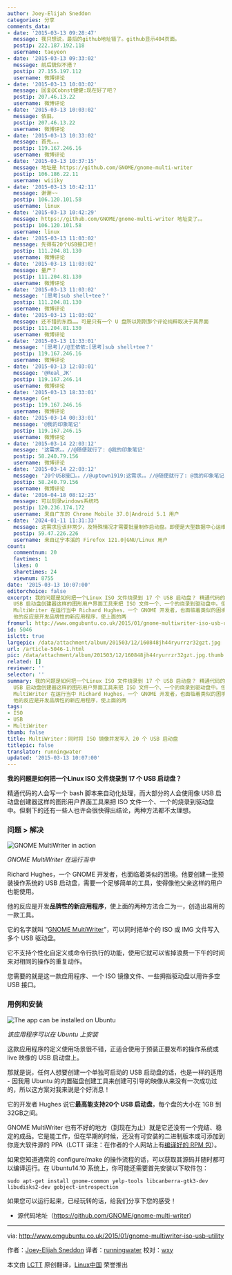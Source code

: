 ```yaml
---
author: Joey-Elijah Sneddon
categories: 分享
comments_data:
- date: '2015-03-13 09:28:47'
  message: 我只想说，最后的github地址错了。github显示404页面。
  postip: 222.187.192.118
  username: taeyeon
- date: '2015-03-13 09:33:02'
  message: 前后貌似不搭？
  postip: 27.155.197.112
  username: 微博评论
- date: '2015-03-13 10:03:02'
  message: 回复@Cobnst健健:现在好了吧？
  postip: 207.46.13.22
  username: 微博评论
- date: '2015-03-13 10:03:02'
  message: 依旧。
  postip: 207.46.13.22
  username: 微博评论
- date: '2015-03-13 10:33:02'
  message: 首先。。。
  postip: 119.167.246.16
  username: 微博评论
- date: '2015-03-13 10:37:15'
  message: 地址是 https://github.com/GNOME/gnome-multi-writer
  postip: 106.186.22.11
  username: wiiiky
- date: '2015-03-13 10:42:11'
  message: 谢谢~~
  postip: 106.120.101.58
  username: linux
- date: '2015-03-13 10:42:29'
  message: https://github.com/GNOME/gnome-multi-writer 地址变了。。
  postip: 106.120.101.58
  username: linux
- date: '2015-03-13 11:03:02'
  message: 先得有20个USB接口吧！
  postip: 111.204.81.130
  username: 微博评论
- date: '2015-03-13 11:03:02'
  message: 量产？
  postip: 111.204.81.130
  username: 微博评论
- date: '2015-03-13 11:03:02'
  message: '[思考]sub shell+tee？'
  postip: 111.204.81.130
  username: 微博评论
- date: '2015-03-13 11:03:02'
  message: 还不错的东西…… 可是只有一个 U 盘所以刚刚那个评论纯粹取决于其界面
  postip: 111.204.81.130
  username: 微博评论
- date: '2015-03-13 11:33:01'
  message: '[思考]//@王依依:[思考]sub shell+tee？'
  postip: 119.167.246.16
  username: 微博评论
- date: '2015-03-13 12:03:01'
  message: '@Real_JK'
  postip: 119.167.246.14
  username: 微博评论
- date: '2015-03-13 18:33:01'
  message: Get
  postip: 119.167.246.16
  username: 微博评论
- date: '2015-03-14 00:33:01'
  message: '@我的印象笔记'
  postip: 119.167.246.15
  username: 微博评论
- date: '2015-03-14 22:03:12'
  message: '这需求。。//@随便就行了: @我的印象笔记'
  postip: 58.240.79.156
  username: 微博评论
- date: '2015-03-14 22:03:12'
  message: '20个USB接口。。//@uptown1919:这需求。。//@随便就行了: @我的印象笔记'
  postip: 58.240.79.156
  username: 微博评论
- date: '2016-04-18 08:12:23'
  message: 可以刻录windows系统吗
  postip: 120.236.174.172
  username: 来自广东的 Chrome Mobile 37.0|Android 5.1 用户
- date: '2024-01-11 11:31:33'
  message: 这需求应该非常少，及特殊情况才需要批量制作启动盘。即便是大型数据中心运维，比如上百台超算的部署更好的方式是通过PXE+脚本及一些列自动化工具。但是有了总比没有好，感谢作者！
  postip: 59.47.226.226
  username: 来自辽宁本溪的 Firefox 121.0|GNU/Linux 用户
count:
  commentnum: 20
  favtimes: 1
  likes: 0
  sharetimes: 24
  viewnum: 8755
date: '2015-03-13 10:07:00'
editorchoice: false
excerpt: 我的问题是如何把一个Linux ISO 文件烧录到 17 个 USB 启动盘？ 精通代码的人会写一个 bash 脚本来自动化处理，而大部分的人会使用像
  USB 启动盘创建器这样的图形用户界面工具来把 ISO 文件一个、一个的烧录到驱动盘中。但剩下的还有一些人也许会很快得出结论，两种方法都不太理想。 问题  解决  GNOME
  MultiWriter 在运行当中 Richard Hughes，一个 GNOME 开发者，也面临着类似的困境。他要创建一批预装操作系统的 USB 启动盘，需要一个足够简单的工具，使得像他父亲这样的用户也能使用。
  他的反应是开发品牌性的新应用程序，使上面的两
fromurl: http://www.omgubuntu.co.uk/2015/01/gnome-multiwriter-iso-usb-utility
id: 5046
islctt: true
largepic: /data/attachment/album/201503/12/160848jh44ryurrzr32gzt.jpg
url: /article-5046-1.html
pic: /data/attachment/album/201503/12/160848jh44ryurrzr32gzt.jpg.thumb.jpg
related: []
reviewer: ''
selector: ''
summary: 我的问题是如何把一个Linux ISO 文件烧录到 17 个 USB 启动盘？ 精通代码的人会写一个 bash 脚本来自动化处理，而大部分的人会使用像
  USB 启动盘创建器这样的图形用户界面工具来把 ISO 文件一个、一个的烧录到驱动盘中。但剩下的还有一些人也许会很快得出结论，两种方法都不太理想。 问题  解决  GNOME
  MultiWriter 在运行当中 Richard Hughes，一个 GNOME 开发者，也面临着类似的困境。他要创建一批预装操作系统的 USB 启动盘，需要一个足够简单的工具，使得像他父亲这样的用户也能使用。
  他的反应是开发品牌性的新应用程序，使上面的两
tags:
- ISO
- USB
- MultiWriter
thumb: false
title: MultiWriter：同时将 ISO 镜像并发写入 20 个 USB 启动盘
titlepic: false
translator: runningwater
updated: '2015-03-13 10:07:00'
---
```


**我的问题是如何把一个Linux ISO 文件烧录到 17 个 USB 启动盘？**


精通代码的人会写一个 bash 脚本来自动化处理，而大部分的人会使用像 USB 启动盘创建器这样的图形用户界面工具来把 ISO 文件一个、一个的烧录到驱动盘中。但剩下的还有一些人也许会很快得出结论，两种方法都不太理想。


### 问题 > 解决


![GNOME MultiWriter in action](/data/attachment/album/201503/12/160848jh44ryurrzr32gzt.jpg)


*GNOME MultiWriter 在运行当中*


Richard Hughes，一个 GNOME 开发者，也面临着类似的困境。他要创建一批预装操作系统的 USB 启动盘，需要一个足够简单的工具，使得像他父亲这样的用户也能使用。


他的反应是开发**品牌性的新应用程序**，使上面的两种方法合二为一，创造出易用的一款工具。


它的名字就叫 “[GNOME MultiWriter](https://github.com/GNOME/gnome-multi-writer)”，可以同时把单个的 ISO 或 IMG 文件写入多个 USB 驱动盘。


它不支持个性化自定义或命令行执行的功能，使用它就可以省掉浪费一下午的时间来对相同的操作的重复动作。


您需要的就是这一款应用程序、一个 ISO 镜像文件、一些拇指驱动盘以用许多空 USB 接口。


### 用例和安装


![The app can be installed on Ubuntu](/data/attachment/album/201503/12/160849kfr12e72drrdn2d5.jpg)


*该应用程序可以在 Ubuntu 上安装*


这款应用程序的定义使用场景很不错，正适合使用于预装正要发布的操作系统或 live 映像的 USB 启动盘上。


那就是说，任何人想要创建一个单独可启动的 USB 启动盘的话，也是一样的适用 - 因我用 Ubuntu 的内置磁盘创建工具来创建可引导的映像从来没有一次成功过的，所以这方案对我来说是个好消息！


它的开发者 Hughes 说它**最高能支持20个 USB 启动盘**，每个盘的大小在 1GB 到 32GB之间。


GNOME MultiWriter 也有不好的地方（到现在为止）就是它还没有一个完结、稳定的成品。它是能工作，但在早期的时候，还没有可安装的二进制版本或可添加到你庞大软件源的 PPA（LCTT 译注：在作者的个人网站上有[编译好的 RPM 包](http://people.freedesktop.org/~hughsient/fedora/21/x86_64/gnome-multi-writer-3.15.5-0.41.20150204git.fc21.x86_64.rpm)）。


如果您知道通常的 configure/make 的操作流程的话，可以获取其源码并随时都可以编译运行。在 Ubuntu14.10 系统上，你可能还需要首先安装以下软件包：



```
sudo apt-get install gnome-common yelp-tools libcanberra-gtk3-dev libudisks2-dev gobject-introspection

```

如果您可以运行起来，已经玩转的话，给我们分享下您的感受！


* 源代码地址（<https://github.com/GNOME/gnome-multi-writer>)




---


via: <http://www.omgubuntu.co.uk/2015/01/gnome-multiwriter-iso-usb-utility>


作者：[Joey-Elijah Sneddon](https://plus.google.com/117485690627814051450/?rel=author) 译者：[runningwater](https://github.com/runningwater) 校对：[wxy](https://github.com/wxy)


本文由 [LCTT](https://github.com/LCTT/TranslateProject) 原创翻译，[Linux中国](http://linux.cn/) 荣誉推出